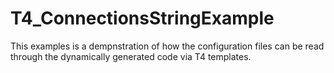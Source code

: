 # T4_ConnectionsStringExample
This examples is a dempnstration of how the configuration files can be read through the dynamically generated code via T4 templates.
